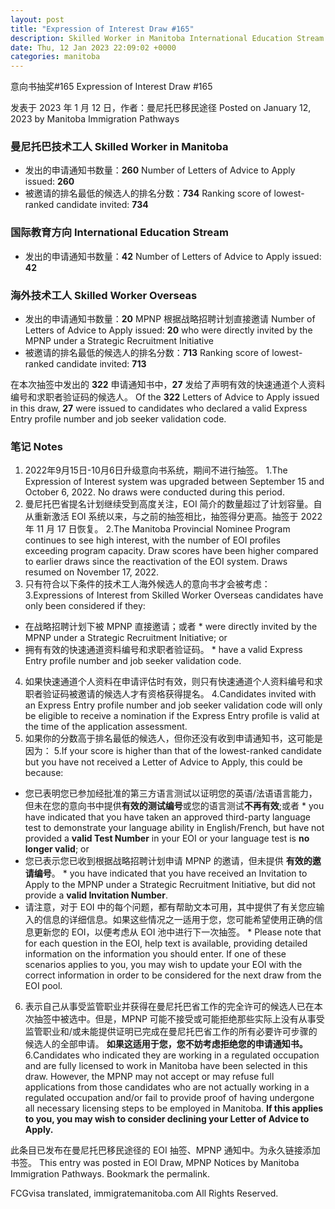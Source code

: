 ```yaml
---
layout: post
title: "Expression of Interest Draw #165"
description: Skilled Worker in Manitoba International Education Stream Skilled Worker Overseas Of the 322 Letters of Advice to Apply issued in this draw, 27 were issued to candidates who declared a valid Express Entry profile number and job seeker validation code. … Continue reading →
date: Thu, 12 Jan 2023 22:09:02 +0000
categories: manitoba
---
```


意向书抽奖#165	Expression of Interest Draw #165

发表于 2023 年 1 月 12 日，作者：曼尼托巴移民途径	Posted on January 12, 2023 by Manitoba Immigration Pathways

### 曼尼托巴技术工人	Skilled Worker in Manitoba

* 发出的申请通知书数量：**260**	Number of Letters of Advice to Apply issued: **260**
* 被邀请的排名最低的候选人的排名分数：**734**	Ranking score of lowest-ranked candidate invited: **734**

### 国际教育方向	International Education Stream

* 发出的申请通知书数量：**42**	Number of Letters of Advice to Apply issued: **42**

### 海外技术工人	Skilled Worker Overseas

* 发出的申请通知书数量：**20** MPNP 根据战略招聘计划直接邀请	Number of Letters of Advice to Apply issued: **20** who were directly invited by the MPNP under a Strategic Recruitment Initiative
* 被邀请的排名最低的候选人的排名分数：**713**	Ranking score of lowest-ranked candidate invited: **713**

在本次抽签中发出的 **322** 申请通知书中，**27** 发给了声明有效的快速通道个人资料编号和求职者验证码的候选人。	Of the **322** Letters of Advice to Apply issued in this draw, **27** were issued to candidates who declared a valid Express Entry profile number and job seeker validation code.

### 笔记	Notes

1. 2022年9月15日-10月6日升级意向书系统，期间不进行抽签。	1.The Expression of Interest system was upgraded between September 15 and October 6, 2022. No draws were conducted during this period.
2. 曼尼托巴省提名计划继续受到高度关注，EOI 简介的数量超过了计划容量。自从重新激活 EOI 系统以来，与之前的抽签相比，抽签得分更高。抽签于 2022 年 11 月 17 日恢复。	2.The Manitoba Provincial Nominee Program continues to see high interest, with the number of EOI profiles exceeding program capacity. Draw scores have been higher compared to earlier draws since the reactivation of the EOI system. Draws resumed on November 17, 2022.
3. 只有符合以下条件的技术工人海外候选人的意向书才会被考虑：	3.Expressions of Interest from Skilled Worker Overseas candidates have only been considered if they:
* 在战略招聘计划下被 MPNP 直接邀请；或者	* were directly invited by the MPNP under a Strategic Recruitment Initiative; or
* 拥有有效的快速通道资料编号和求职者验证码。	* have a valid Express Entry profile number and job seeker validation code.
4. 如果快速通道个人资料在申请评估时有效，则只有快速通道个人资料编号和求职者验证码被邀请的候选人才有资格获得提名。	4.Candidates invited with an Express Entry profile number and job seeker validation code will only be eligible to receive a nomination if the Express Entry profile is valid at the time of the application assessment.
5. 如果你的分数高于排名最低的候选人，但你还没有收到申请通知书，这可能是因为：	5.If your score is higher than that of the lowest-ranked candidate but you have not received a Letter of Advice to Apply, this could be because:
* 您已表明您已参加经批准的第三方语言测试以证明您的英语/法语语言能力，但未在您的意向书中提供**有效的测试编号**或您的语言测试**不再有效**;或者	* you have indicated that you have taken an approved third-party language test to demonstrate your language ability in English/French, but have not provided a **valid Test Number** in your EOI or your language test is **no longer valid**; or
* 您已表示您已收到根据战略招聘计划申请 MPNP 的邀请，但未提供 **有效的邀请编号**。	* you have indicated that you have received an Invitation to Apply to the MPNP under a Strategic Recruitment Initiative, but did not provide a **valid Invitation Number**.
* 请注意，对于 EOI 中的每个问题，都有帮助文本可用，其中提供了有关您应输入的信息的详细信息。如果这些情况之一适用于您，您可能希望使用正确的信息更新您的 EOI，以便考虑从 EOI 池中进行下一次抽签。	* Please note that for each question in the EOI, help text is available, providing detailed information on the information you should enter. If one of these scenarios applies to you, you may wish to update your EOI with the correct information in order to be considered for the next draw from the EOI pool.
6. 表示自己从事受监管职业并获得在曼尼托巴省工作的完全许可的候选人已在本次抽签中被选中。但是，MPNP 可能不接受或可能拒绝那些实际上没有从事受监管职业和/或未能提供证明已完成在曼尼托巴省工作的所有必要许可步骤的候选人的全部申请。 **如果这适用于您，您不妨考虑拒绝您的申请通知书。**	6.Candidates who indicated they are working in a regulated occupation and are fully licensed to work in Manitoba have been selected in this draw. However, the MPNP may not accept or may refuse full applications from those candidates who are not actually working in a regulated occupation and/or fail to provide proof of having undergone all necessary licensing steps to be employed in Manitoba. **If this applies to you, you may wish to consider declining your Letter of Advice to Apply.**

此条目已发布在曼尼托巴移民途径的 EOI 抽签、MPNP 通知中。为永久链接添加书签。	This entry was posted in EOI Draw, MPNP Notices by Manitoba Immigration Pathways. Bookmark the permalink.

FCGvisa translated, immigratemanitoba.com All Rights Reserved.
